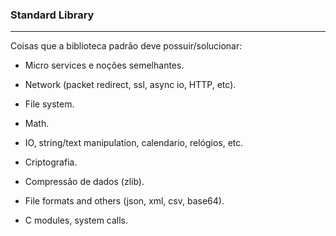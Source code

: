 ### <b>Standard Library</b>

****

Coisas que a biblioteca padrão deve possuir/solucionar:

- Micro services e noções semelhantes.

- Network (packet redirect, ssl, async io, HTTP, etc).
- File system.
- Math.
- IO, string/text manipulation, calendario, relógios, etc.
- Criptografia.
- Compressão de dados (zlib).
- File formats and others (json, xml, csv, base64).
- C modules, system calls.


